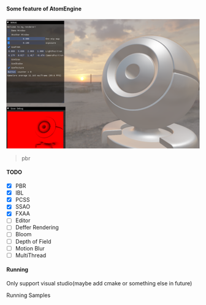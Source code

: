 #### Some feature of AtomEngine


![](./screenshot/pbr.jpg)
> pbr


#### TODO
- [x] PBR
- [x] IBL
- [x] PCSS
- [x] SSAO
- [x] FXAA 
- [ ] Editor
- [ ] Deffer Rendering
- [ ] Bloom
- [ ] Depth of Field
- [ ] Motion Blur
- [ ] MultiThread

#### Running

Only support visual studio(maybe add cmake or something else in future)

Running Samples 

